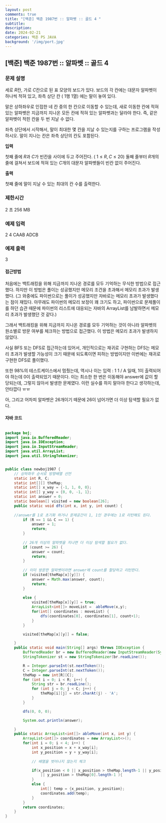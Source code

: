 ```yaml
---
layout: post
comments: true
title: "[백준] 백준 1987번 :: 알파벳 :: 골드 4 "
subtitle: 
description: 
date: 2024-02-21
categories: 백준 PS JAVA
background: '/img/port.jpg'
---
```


## [백준] 백준 1987번 :: 알파벳 :: 골드 4

### 문제 설명

세로
$R$칸, 가로
$C$칸으로 된 표 모양의 보드가 있다. 보드의 각 칸에는 대문자 알파벳이 하나씩 적혀 있고, 좌측 상단 칸 (
$1$행
$1$열) 에는 말이 놓여 있다.

말은 상하좌우로 인접한 네 칸 중의 한 칸으로 이동할 수 있는데, 새로 이동한 칸에 적혀 있는 알파벳은 지금까지 지나온 모든 칸에 적혀 있는 알파벳과는 달라야 한다. 즉, 같은 알파벳이 적힌 칸을 두 번 지날 수 없다.

좌측 상단에서 시작해서, 말이 최대한 몇 칸을 지날 수 있는지를 구하는 프로그램을 작성하시오. 말이 지나는 칸은 좌측 상단의 칸도 포함된다.

**입력**

첫째 줄에
$R$과
$C$가 빈칸을 사이에 두고 주어진다. (
$1 ≤ R,C ≤ 20$) 둘째 줄부터
$R$개의 줄에 걸쳐서 보드에 적혀 있는
$C$개의 대문자 알파벳들이 빈칸 없이 주어진다.

**출력**

첫째 줄에 말이 지날 수 있는 최대의 칸 수를 출력한다.

### 제한시간

2 초	256 MB

### 예제 입력

2 4
CAAB
ADCB

### 예제 출력

3

#### 접근방법

처음에는 백트래킹을 위해 지금까지 지나온 경로를 모두 기억하는 무식한 방법으로 접근했다. 하지만 이 방법은 풀이는 성공했지만 메모리 조건을 초과해서 메모리 초과가 발생했다.
(그 와중에도 파이썬으로는 풀이가 성공했지만 자바로는 메모리 초과가 발생했다는 점이 재밌다. 아무래도 파이썬의 메모리 보정이 꽤 크기도 하고, 파이썬으로 문제풀이를 하던 습관 때문에 파이썬의 리스트에 대응되는
자바의 ArrayList를 남발하면서 메모리 초과가 발생했던 것 같다.)

그래서 백트래킹을 위해 지금까지 지나온 경로를 모두 기억하는 것이 아니라 알파벳의 원소별로 방문 여부를 체크하는 방법으로 접근했다. 이 방법은 메모리 초과가 발생하지 않았다.

사실 BFS 또는 DFS로 접근하는데 있어서, 개인적으로는 재귀로 구현하는 DFS는 메모리 초과가 발생할 가능성이 크기 때문에 되도록이면 피하는 방법이지만 이번에는 재귀로 구현한 DFS로 풀이했다.

또한 98%의 테스트케이스에서 멈췄는데, 역시나 이는 입력 : 1 1 / A 일때, 1이 출력되어야 하는데 0이 출력되었기 때문이다. 이는 최소한 한 번은 이동해야 answer에 값이 할당되는데, 그렇지 않아서 발생한 문제였다.
이런 실수를 하지 말아야 한다고 생각하는데, 안타깝다 ㅠㅠ 

아, 그리고 어차피 알파벳은 26개이기 떼문에 26이 넘어가면 더 이상 탐색할 필요가 없다.

#### 자바 코드

~~~ java

package boj;
import java.io.BufferedReader;
import java.io.IOException;
import java.io.InputStreamReader;
import java.util.ArrayList;
import java.util.StringTokenizer;


public class newboj1987 {
    // 상하좌우 순서로 방향배열 선언
    static int R, C;
    static int[][] theMap;
    static int[] x_way = {-1, 1, 0, 0};
    static int[] y_way = {0, 0, -1, 1};
    static int answer = 0;
    static boolean[] visited = new boolean[26];
    public static void dfs(int x, int y, int count) {
    
    //answer를 1로 초기화 하거나 문제공간이 1, 1인 경우에는 1로 리턴해도 된다.
        if (R == 1 && C == 1) {
            answer = 1;
            return;
        }
        
        // 26개 이상의 알파벳을 지나면 더 이상 탐색할 필요가 없다.
        if (count >= 26) {
            answer = count;
            return;
        }
        
        // 이미 방문한 알파벳이라면 answer에 count를 할당하고 리턴한다.
        if (visited[theMap[x][y]]) {
            answer = Math.max(answer, count);
            return;
        }
       
        else {
            visited[theMap[x][y]] = true;
            ArrayList<int[]> moveList =  ableMove(x,y);
            for(int[] coordinates : moveList) {
                dfs(coordinates[0], coordinates[1], count+1);
            }
        }

        visited[theMap[x][y]] = false;

    }
    public static void main(String[] args) throws IOException {
        BufferedReader br = new BufferedReader(new InputStreamReader(System.in));
        StringTokenizer st = new StringTokenizer(br.readLine());

        R = Integer.parseInt(st.nextToken());
        C = Integer.parseInt(st.nextToken());
        theMap = new int[R][C];
        for (int i = 0; i < R; i++) {
            String str = br.readLine();
            for (int j = 0; j < C; j++) {
                theMap[i][j] = str.charAt(j) - 'A';
            }
        }

        dfs(0, 0, 0);

        System.out.println(answer);

    }
    public static ArrayList<int[]> ableMove(int x, int y) {
        ArrayList<int[]> coordinates = new ArrayList<>();
        for(int i = 0; i < 4; i++) {
            int x_position = x + x_way[i];
            int y_position = y + y_way[i];
            
            // 배열을 벗어나지 않는지 체크

            if(x_position < 0 || x_position > theMap.length-1 || y_position < 0 
                || y_position > theMap[0].length-1 ){
            }
            else {
                int[] temp = {x_position, y_position};
                coordinates.add(temp);
            }
        }
        return coordinates;
    }
}

~~~
